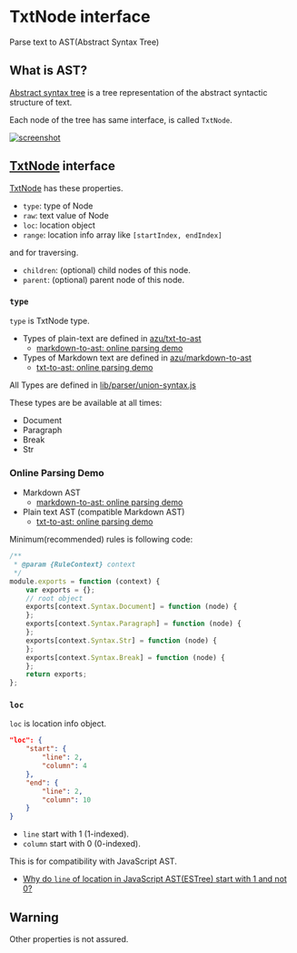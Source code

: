 # TxtNode interface

Parse text to AST(Abstract Syntax Tree)

## What is AST?

[Abstract syntax tree](http://en.wikipedia.org/wiki/Abstract_syntax_tree "Abstract syntax tree - Wikipedia, the free encyclopedia") is a tree representation of the abstract syntactic structure of text.

Each node of the tree has same interface, is called `TxtNode`.

[![screenshot](http://monosnap.com/image/0fqi1UF7yOv89nxJPaDWtvyqERaM49.png)](http://azu.github.io/markdown-to-ast/example/)

## [TxtNode](./txtnode.d.ts) interface

[TxtNode](./txtnode.d.ts) has these properties.

- `type`: type of Node
- `raw`: text value of Node
- `loc`: location object
- `range`: location info array like `[startIndex, endIndex]`

and for traversing.

- `children`: (optional) child nodes of this node.
- `parent`: (optional) parent node of this node.

### `type`

`type` is TxtNode type.

- Types of plain-text are defined in [azu/txt-to-ast](https://github.com/azu/txt-to-ast "azu/txt-to-ast")
    - [markdown-to-ast: online parsing demo](http://azu.github.io/markdown-to-ast/example/ "markdown-to-ast: online parsing demo")
- Types of Markdown text are defined in [azu/markdown-to-ast](https://github.com/azu/markdown-to-ast/ "azu/markdown-to-ast")
    - [txt-to-ast: online parsing demo](http://azu.github.io/txt-to-ast/example/ "txt-to-ast: online parsing demo")

All Types are defined in [lib/parser/union-syntax.js](../lib/parser/union-syntax.js)

These types are be available at all times:

- Document
- Paragraph
- Break
- Str

### Online Parsing Demo

- Markdown AST
    - [markdown-to-ast: online parsing demo](http://azu.github.io/markdown-to-ast/example/ "markdown-to-ast: online parsing demo")
- Plain text AST (compatible Markdown AST)
    - [txt-to-ast: online parsing demo](http://azu.github.io/txt-to-ast/example/ "txt-to-ast: online parsing demo")

Minimum(recommended) rules is following code:

```js
/**
 * @param {RuleContext} context
 */
module.exports = function (context) {
    var exports = {};
    // root object
    exports[context.Syntax.Document] = function (node) {
    };
    exports[context.Syntax.Paragraph] = function (node) {
    };
    exports[context.Syntax.Str] = function (node) {
    };
    exports[context.Syntax.Break] = function (node) {
    };
    return exports;
};
```


### `loc`

`loc` is location info object.

```json
"loc": {
    "start": {
        "line": 2,
        "column": 4
    },
    "end": {
        "line": 2,
        "column": 10
    }
}
```

- `line` start with 1 (1-indexed).
- `column` start with 0 (0-indexed).

This is for compatibility with JavaScript AST.

- [Why do `line` of location in JavaScript AST(ESTree) start with 1 and not 0?](https://gist.github.com/azu/8866b2cb9b7a933e01fe "Why do `line` of location in JavaScript AST(ESTree) start with 1 and not 0?")

## Warning

Other properties is not assured.